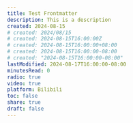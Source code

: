 ```yaml
---
title: Test Frontmatter
description: This is a description
created: 2024-08-15
# created: 2024/08/15
# created: 2024-08-15T16:00:00Z
# created: 2024-08-15T16:00:00+08:00
# created: 2024-08-15T16:00:00-08:00
# created: "2024-08-15T16:00:00-08:00"
lastModified: 2024-08-17T16:00:00-08:00
minutesRead: 0
radio: true
video: true
platform: Bilibili
toc: false
share: true
draft: false
---
```

